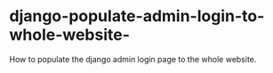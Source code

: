# django-populate-admin-login-to-whole-website-
How to populate the django admin login page to the whole website.
